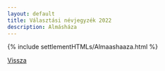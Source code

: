 ```yaml
---
layout: default
title: Választási névjegyzék 2022
description: Almásháza
---
```


{% include settlementHTMLs/Almaashaaza.html %}

[Vissza](../)